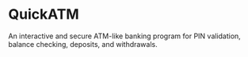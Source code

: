 # QuickATM
An interactive and secure ATM-like banking program for PIN validation, balance checking, deposits, and withdrawals.
